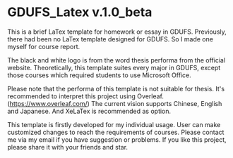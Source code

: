 # GDUFS_Latex v.1.0_beta
This is a brief LaTex template for homework or essay in GDUFS.
Previously, there had been no LaTex template designed for GDUFS. So I made one myself for course report.

The black and white logo is from the word thesis performa from the official website. Theoretically, this template suites every major in GDUFS, except those courses which required students to use Microsoft Office. 

Please note that the performa of this template is not suitable for thesis.
It's recommended to interpret this project using Overleaf.(https://www.overleaf.com/)
The current vision supports Chinese, English and Japanese. And XeLaTex is recommended as option.

This template is firstly developed for my individual usage. User can make customized changes to reach the requirements of courses.
Please contact me via my email if you have suggestion or problems.
If you like this project, please share it with your friends and star.
